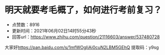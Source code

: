 # 明天就要考毛概了，如何进行考前复习？
- 点赞数：8916
- 更新时间：2021年06月02日14时55分43秒
- 回答url：https://www.zhihu.com/question/21116603/answer/537480728
<body>
 <p data-pid="wryYDNNP">大家好<a href="https://link.zhihu.com/?target=https%3A//pan.baidu.com/s/1mfWOgIiAi0cuN2LBM5GEhQ" class=" external" target="_blank" rel="nofollow noreferrer"><span class="invisible">https://</span><span class="visible">pan.baidu.com/s/1mfWOgI</span><span class="invisible">iAi0cuN2LBM5GEhQ</span><span class="ellipsis"></span></a> 提取码：y9sg</p>
</body>